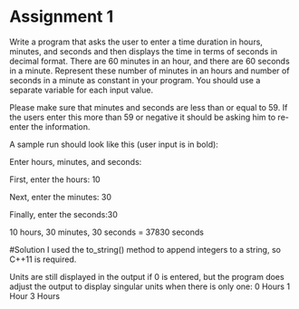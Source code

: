 # Assignment 1
Write a program that asks the user to enter a time duration in hours, minutes, and seconds and then displays the time in terms of seconds in decimal format. There are 60 minutes in an hour, and there are 60 seconds in a minute. Represent these number of minutes in an hours and number of seconds in a minute as constant in your program. You should use a separate variable for each input value.

Please make sure that minutes and seconds are less than or equal to 59. If the users enter this more than 59 or negative it should be asking him to re-enter the information. 

A sample run should look like this (user input is in bold):

Enter hours, minutes, and seconds:

First, enter the hours: 10

Next, enter the minutes: 30

Finally, enter the seconds:30

10 hours, 30 minutes, 30 seconds = 37830 seconds

#Solution
I used the to_string() method to append integers to a string, so C++11 is required.

Units are still displayed in the output if 0 is entered, but the program does adjust the output to display singular units when there is only one:
  0 Hours
  1 Hour
  3 Hours
  
